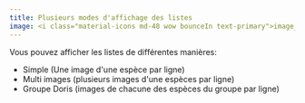 ```yaml
---
title: Plusieurs modes d'affichage des listes
image: <i class="material-icons md-48 wow bounceIn text-primary">image_search</i>
---
```

Vous pouvez afficher les listes de différentes manières:
- Simple (Une image  d'une espèce par ligne)
- Multi images (plusieurs images d'une espèces par ligne)
- Groupe Doris (images de chacune des espèces du groupe par ligne)